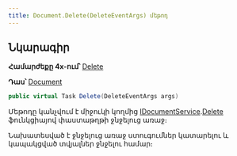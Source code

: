 ```yaml
---
title: Document.Delete(DeleteEventArgs) մեթոդ
---
```


## Նկարագիր

**Համարժեքը 4x-ում՝** [Delete](https://armsoft.github.io/as4x-docs/HTM/ProgrGuide/ScriptProcs/Delete.html)

**Դաս՝** [Document](../document.md)

```c#
public virtual Task Delete(DeleteEventArgs args)
```

Մեթոդը կանչվում է միջուկի կողմից [IDocumentService](../../services/IDocumentService.md).[Delete](../../services/IDocumentService/Delete.md) ֆունկցիայով փաստաթղթի ջնջելուց առաջ։

Նախատեսված է ջնջելուց առաջ ստուգումներ կատարելու և կապակցված տվյալներ ջնջելու համար։

